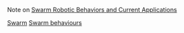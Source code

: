 Note on [Swarm Robotic Behaviors and Current Applications](../Papers/Swarm%20Robotic%20Behaviors%20and%20Current%20Applications.pdf)

[Swarm](Swarm.md)
[Swarm behaviours](Swarm%20behaviours.md)

